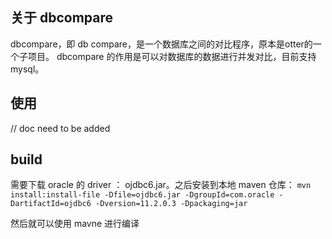 ## 关于 dbcompare
dbcompare，即 db compare，是一个数据库之间的对比程序，原本是otter的一个子项目。 dbcompare 的作用是可以对数据库的数据进行并发对比，目前支持mysql。

## 使用
// doc need to be added

## build
需要下载 oracle 的 driver ： ojdbc6.jar。之后安装到本地 maven 仓库：
`mvn install:install-file -Dfile=ojdbc6.jar -DgroupId=com.oracle -DartifactId=ojdbc6 -Dversion=11.2.0.3 -Dpackaging=jar`

然后就可以使用 mavne 进行编译

